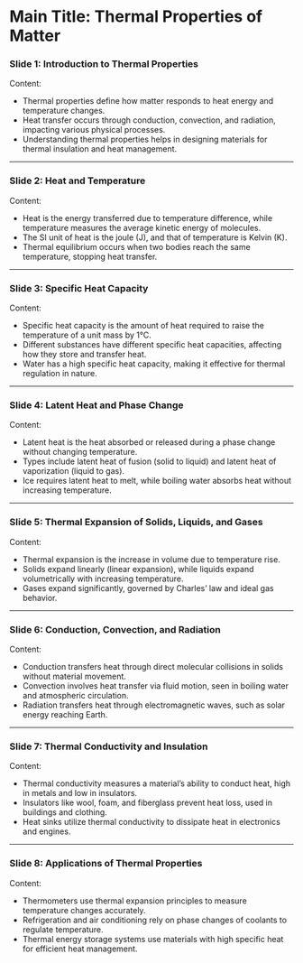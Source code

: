 # Main Title: Thermal Properties of Matter  

### **Slide 1: Introduction to Thermal Properties**  
Content:  
- Thermal properties define how matter responds to heat energy and temperature changes.  
- Heat transfer occurs through conduction, convection, and radiation, impacting various physical processes.  
- Understanding thermal properties helps in designing materials for thermal insulation and heat management.  

---

### **Slide 2: Heat and Temperature**  
Content:  
- Heat is the energy transferred due to temperature difference, while temperature measures the average kinetic energy of molecules.  
- The SI unit of heat is the joule (J), and that of temperature is Kelvin (K).  
- Thermal equilibrium occurs when two bodies reach the same temperature, stopping heat transfer.  

---

### **Slide 3: Specific Heat Capacity**  
Content:  
- Specific heat capacity is the amount of heat required to raise the temperature of a unit mass by 1°C.  
- Different substances have different specific heat capacities, affecting how they store and transfer heat.  
- Water has a high specific heat capacity, making it effective for thermal regulation in nature.  

---

### **Slide 4: Latent Heat and Phase Change**  
Content:  
- Latent heat is the heat absorbed or released during a phase change without changing temperature.  
- Types include latent heat of fusion (solid to liquid) and latent heat of vaporization (liquid to gas).  
- Ice requires latent heat to melt, while boiling water absorbs heat without increasing temperature.  

---

### **Slide 5: Thermal Expansion of Solids, Liquids, and Gases**  
Content:  
- Thermal expansion is the increase in volume due to temperature rise.  
- Solids expand linearly (linear expansion), while liquids expand volumetrically with increasing temperature.  
- Gases expand significantly, governed by Charles’ law and ideal gas behavior.  

---

### **Slide 6: Conduction, Convection, and Radiation**  
Content:  
- Conduction transfers heat through direct molecular collisions in solids without material movement.  
- Convection involves heat transfer via fluid motion, seen in boiling water and atmospheric circulation.  
- Radiation transfers heat through electromagnetic waves, such as solar energy reaching Earth.  

---

### **Slide 7: Thermal Conductivity and Insulation**  
Content:  
- Thermal conductivity measures a material’s ability to conduct heat, high in metals and low in insulators.  
- Insulators like wool, foam, and fiberglass prevent heat loss, used in buildings and clothing.  
- Heat sinks utilize thermal conductivity to dissipate heat in electronics and engines.  

---

### **Slide 8: Applications of Thermal Properties**  
Content:  
- Thermometers use thermal expansion principles to measure temperature changes accurately.  
- Refrigeration and air conditioning rely on phase changes of coolants to regulate temperature.  
- Thermal energy storage systems use materials with high specific heat for efficient heat management.  

